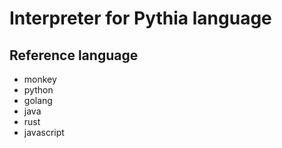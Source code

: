 # Interpreter for Pythia language

## Reference language
* monkey
* python
* golang
* java
* rust
* javascript